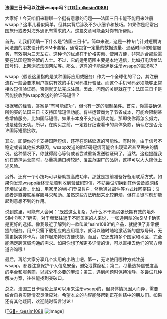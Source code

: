 **法国三日卡可以注册wsapp吗？[[TG💪+ @esim1088](https://t.me/s/esim1088)]**

大家好！今天咱们来聊聊一个挺有意思的问题——法国三日卡能不能用来注册wsapp？这事儿看似简单，但其实背后涉及不少小细节和技巧。如果你是经常出国旅行或者对海外通讯有需求的人，这篇文章可能会对你有所帮助。

首先，让我们明确一下什么是“法国三日卡”。简单来说，这是一种专门针对短期访问法国的朋友设计的SIM卡套餐，通常包含一定量的数据流量、通话时间和短信服务，有效期为三天左右。这种卡的优点在于价格实惠、使用方便，非常适合那些需要在法国短暂停留的人士。不过，它的适用范围主要是本地通信，比如打电话给法国号码、上网浏览法国网站等。那么，这样的卡能否满足注册wsapp的需求呢？

wsapp（假设这里指的是某种国际应用或服务）作为一个全球化的平台，其注册流程一般会要求用户提供有效的手机号码进行验证。而这个手机号码必须能够正常接收短信验证码，否则就无法完成注册。因此，问题的关键就在于：法国三日卡是否能接收到wsapp发送的验证码短信？

根据我的经验，答案是“有可能成功”，但也有一定的限制条件。首先，你需要确保所购买的法国三日卡支持国际短信功能。有些运营商为了节省成本，可能会限制某些增值服务，比如国际短信。如果卡本身不支持这项功能，那即使你再怎么努力，也是徒劳无功。所以，在购买之前，一定要仔细查看卡的具体条款，确认它是否允许国际短信接收。

其次，即便你的卡支持国际短信，还存在网络延迟的可能性。有时候，由于信号不稳定或者其他技术原因，wsapp发送的验证码短信可能会出现延迟甚至丢失的情况。这种情况下，你就得耐心等待或者尝试重新发送验证码了。当然，这也提醒我们在选择运营商时，尽量挑选口碑较好、覆盖范围广的品牌，这样可以大大降低上述风险。

另外，还有一个小技巧可以帮助提高成功率。那就是提前准备好备用联系方式。如果你发现wsapp始终无法顺利收到验证码短信，不妨尝试切换到其他设备或网络环境试试看。比如，用家里的Wi-Fi登录账户，然后通过邮件等方式找回密码；又或者是直接联系客服寻求帮助。虽然这些方法听起来比较麻烦，但在关键时刻却能起到意想不到的作用。

说到这里，可能有人会问：“既然这么复杂，为什么不干脆买张长期有效的境外SIM卡呢？”确实，对于频繁往返于不同国家的人来说，一张通用型的eSIM卡确实是更好的选择。像我最近了解到的一款叫做“esim1088”的产品，就提供了非常便捷的服务。用户只需下载相应的应用程序，就可以随时随地激活新的虚拟号码，无需更换实体卡片，操作起来特别方便快捷。而且，它还支持多个国家和地区，完全能满足跨区域沟通的需求。如果你想了解更多详情的话，可以直接去他们的官方频道咨询哦！

最后，再给大家分享几个实用的小贴士吧。第一，无论使用哪种方式注册wsapp，都要注意保护个人信息安全，避免泄露隐私；第二，尽量选择信誉度高的平台和服务商，以减少不必要的麻烦；第三，遇到问题时保持冷静，多尝试几种解决方案，往往能找到突破口。

总之，法国三日卡理论上是可以用来注册wsapp的，但具体情况因人而异，需要结合自身实际情况灵活应对。希望本文的内容能够帮到正在纠结中的朋友们。如果还有其他疑问，欢迎随时留言讨论！

[[TG💪+ @esim1088](https://t.me/s/esim1088) ![Image](https://i.postimg.cc/4NQfJmqS/Snipaste-2025-05-13-00-14-12.png)]